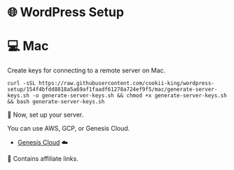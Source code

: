 # 🌐 WordPress Setup

# 💻 Mac

Create keys for connecting to a remote server on Mac.

```curl -sSL https://raw.githubusercontent.com/cookii-king/wordpress-setup/154f4bfdd8818a5a69af1faadf61278a724ef9f5/mac/generate-server-keys.sh -o generate-server-keys.sh && chmod +x generate-server-keys.sh && bash generate-server-keys.sh```

🚀 Now, set up your server.

You can use AWS, GCP, or Genesis Cloud.

- [Genesis Cloud](https://gnsiscld.co/f8a53) ☁️

🔗 Contains affiliate links.

